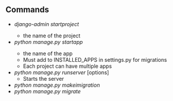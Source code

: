 ## Commands
- _django-admin startproject_ <name>
  - <name> the name of the project
- _python manage.py startapp_ <name>
  - <name> the name of the app
  - Must add to INSTALLED_APPS in settings.py for       migrations
  - Each project can have multiple apps
- _python manage.py runserver_ [options]
  - Starts the server
- _python manage.py makeimigration_
- _python manage.py migrate_




